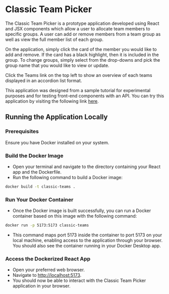 # Classic Team Picker

The Classic Team Picker is a prototype application developed using React and JSX components which allow a user to allocate team members to specific groups. A user can add or remove members from a team group as well as view the full member list of each group. 

On the application, simply click the card of the member you would like to add and remove. If the card has a black highlight, then it is included in the group. To change groups, simply select from the drop-downs and pick the group name that you would like to view or update. 

Click the Teams link on the top left to show an overview of each teams displayed in an accordion list format. 

This application was designed from a sample tutorial for experimental purposes and for testing front-end components with an API. You can try this application by visiting the following link [here](https://classic-team-picker.netlify.app/ "here").

## Running the Application Locally

### Prerequisites
Ensure you have Docker installed on your system.

### Build the Docker Image
- Open your terminal and navigate to the directory containing your React app and the Dockerfile.
- Run the following command to build a Docker image:
```bash
docker build -t classic-teams .
```

### Run Your Docker Container
- Once the Docker image is built successfully, you can run a Docker container based on this image with the following command:
```bash
docker run -p 5173:5173 classic-teams
```
- This command maps port 5173 inside the container to port 5173 on your local machine, enabling access to the application through your browser. You should also see the container running in your Docker Desktop app.

### Access the Dockerized React App
- Open your preferred web browser.
- Navigate to [http://localhost:5173](http://localhost:5173).
- You should now be able to interact with the Classic Team Picker application in your browser.
